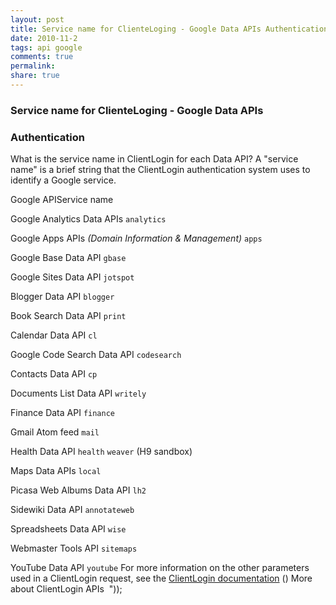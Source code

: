 ```yaml
---
layout: post
title: Service name for ClienteLoging - Google Data APIs Authentication
date: 2010-11-2
tags: api google
comments: true
permalink:
share: true
---
```


### Service name for ClienteLoging - Google Data APIs

### Authentication

What is the service name in ClientLogin for each Data API?
A "service name" is a brief string that the ClientLogin authentication system uses to identify a Google service.

Google APIService name

Google Analytics Data APIs
`analytics`

Google Apps APIs
_(Domain Information & Management)_
`apps`

Google Base Data API
`gbase`

Google Sites Data API
`jotspot`

Blogger Data API
`blogger`

Book Search Data API
`print`

Calendar Data API
`cl`

Google Code Search Data API
`codesearch`

Contacts Data API
`cp`

Documents List Data API
`writely`

Finance Data API
`finance`

Gmail Atom feed
`mail`

Health Data API
`health`
`weaver` (H9 sandbox)

Maps Data APIs
`local`

Picasa Web Albums Data API
`lh2`

Sidewiki Data API
`annotateweb`

Spreadsheets Data API
`wise`

Webmaster Tools API
`sitemaps`

YouTube Data API
`youtube`
For more information on the other parameters used in a ClientLogin request, see the [ClientLogin documentation][1] ()
More about ClientLogin APIs  "));

[1]: http://code.google.com/apis/accounts/docs/AuthForInstalledApps.html
